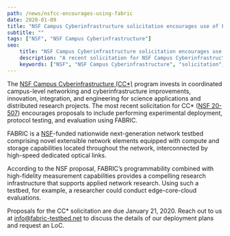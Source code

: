 ```yaml
---
path: /news/nsfcc-encourages-using-fabric
date: 2020-01-09
title: "NSF Campus Cyberinfrastructure solicitation encourages use of FABRIC"
subtitle: ""
tags: ["NSF", "NSF Campus Cyberinfrastructure"]
seo:
    title: "NSF Campus Cyberinfrastructure solicitation encourages use of FABRIC"
    description: "A recent solicitation for NSF Campus Cyberinfrastructure encourages proposals to include performing experimental deployment, protocol testing, and evaluation using FABRIC."
    keywords: ["NSF", "NSF Campus Cyberinfrastructure", "solicitation", "NSF 20-507"]
---
```


The [NSF Campus Cyberinfrastructure (CC*)](https://www.nsf.gov/funding/pgm_summ.jsp?pims_id=504748) program invests in coordinated campus-level networking and cyberinfrastructure improvements, innovation, integration, and engineering for science applications and distributed research projects. The most recent solicitation for CC* ([NSF 20-507](https://www.nsf.gov/pubs/2020/nsf20507/nsf20507.htm)) encourages proposals to include performing experimental deployment, protocol testing, and evaluation using FABRIC.  

FABRIC is a [NSF](https://www.nsf.gov/)-funded nationwide next-generation network testbed comprising novel extensible network elements equipped with compute and storage capabilities located throughout the network, interconnected by high-speed dedicated optical links. 

According to the NSF proposal, FABRIC’s programmability combined with high-fidelity measurement capabilities provides a compelling research infrastructure that supports applied network research. Using such a testbed, for example, a researcher could conduct edge-core-cloud evaluations. 

Proposals for the CC* solicitation are due January 21, 2020. Reach out to us at [info@fabric-testbed.net](info@fabric-testbed.net) to discuss the details of our deployment plans and request an LoC.
